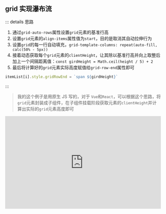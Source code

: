 ## grid 实现瀑布流

::: details 思路

1. 通过`grid-auto-rows`属性设置`grid`元素的基准行高
2. 设置`grid`元素的`align-items`属性值为`start`，目的是取消其自动拉伸行为
3. 设置`grid`的每一行自动填充，`grid-template-columns: repeat(auto-fill, calc(50% - 5px))`
4. 接着动态获取每个`grid`元素的`clientHeight`，让其除以基准行高并向上取整后加上一个间隔距离值：`const girdHeight = Math.ceil(height / 5) + 2`
5. 最后将计算好的`grid`元素实际高度赋值给`grid-row-end`属性即可

```js
itemList[i].style.gridRowEnd = `span ${girdHeight}`
```

:::

> 我的这个例子是用原生 JS 写的，对于 `Vue`和`React`，可以根据这个思路，将`grid`元素封装成子组件，在子组件挂载阶段获取元素的`clientHeight`并计算出实际的`grid`元素高度即可

<iframe height="300" style="width: 100%;" scrolling="no" title="Grid瀑布流" src="https://codepen.io/welives/embed/eYQqZpO?default-tab=css%2Cresult" frameborder="no" loading="lazy" allowtransparency="true" allowfullscreen="true">
  See the Pen <a href="https://codepen.io/welives/pen/eYQqZpO">
  Grid瀑布流</a> by Jandan (<a href="https://codepen.io/welives">@welives</a>)
  on <a href="https://codepen.io">CodePen</a>.
</iframe>
